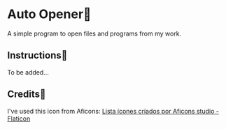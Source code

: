 # Auto Opener🏴

A simple program to open files and programs from my work.

## Instructions📜

To be added...

## Credits🏴

I've used this icon from Aficons:
<a href="https://www.flaticon.com/br/icones-gratis/lista" title="lista ícones">Lista ícones criados por Aficons studio - Flaticon</a>
